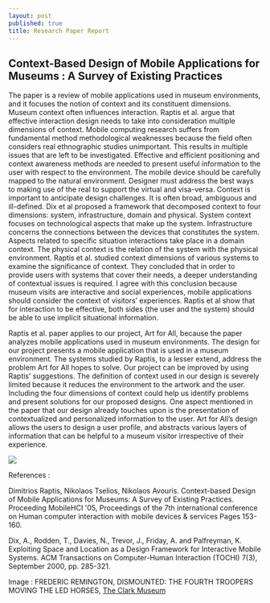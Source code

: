 ```yaml
---
layout: post
published: true
title: Research Paper Report
---
```

## Context-Based Design of Mobile Applications for Museums : A Survey of Existing Practices

 The paper is a review of mobile applications used in museum environments, and it focuses the notion of context and its constituent dimensions. Museum context often influences interaction. Raptis et al. argue that effective interaction design needs to take into consideration multiple dimensions of context. Mobile computing research suffers from fundamental method methodological weaknesses because the field often considers real ethnographic studies unimportant. This results in multiple issues that are left to be investigated. Effective and efficient positioning and context awareness methods are needed to present useful information to the user with respect to the environment. The mobile device should be carefully mapped to the natural environment. Designer must address the best ways to making use of the real to support the virtual and visa-versa. Context is important to anticipate design challenges. It is often broad, ambiguous and ill-defined. Dix et al proposed a framework that decomposed context to four dimensions: system, infrastructure, domain and physical. System context focuses on technological aspects that make up the system. Infrastructure concerns the connections between the devices that constitutes the system. Aspects related to specific situation interactions take place in a domain context. The physical context is the relation of the system with the physical environment. Raptis et al. studied context dimensions of various systems to examine the significance of context. They concluded that in order to provide users with systems that cover their needs, a deeper understanding of contextual issues is required. I agree with this conclusion because museum visits are interactive and social experiences, mobile applications should consider the context of visitors’ experiences. Raptis et al show that for interaction to be effective, both sides (the user and the system) should be able to use implicit situational information.

Raptis et al. paper applies to our project, Art for All, because the paper analyzes mobile applications used in museum environments. The design for our project presents a mobile application that is used in a museum environment. The systems studied by Raptis, to a lesser extend, address the problem Art for All hopes to solve. Our project can be improved by using Raptis’ suggestions. The definition of context used in our design is severely limited because it reduces the environment to the artwork and the user. Including the four dimensions of context could help us identify problems and present solutions for our proposed designs. One aspect mentioned in the paper that our design already touches upon is the presentation of contextualized and personalized information to the user. Art for All’s design allows the users to design a user profile, and abstracts various layers of information that can be helpful to a museum visitor irrespective of their experience. 

![]({{site.baseurl}}/img/Dismounted%20The%20Fourth%20Troopers%20Moving%20the%20Led%20Horses.jpg)






References :

Dimitrios Raptis, Nikolaos Tselios, Nikolaos Avouris. Context-based Design of Mobile Applications for Museums: A Survey of Existing Practices. Proceeding MobileHCI '05, Proceedings of the 7th international conference on Human computer interaction with mobile devices & services
Pages 153-160.

Dix, A., Rodden, T., Davies, N., Trevor, J., Friday, A. and Palfreyman, K. Exploiting Space and Location as a Design Framework for Interactive Mobile Systems. ACM Transactions on Computer-Human Interaction (TOCHI) 7(3), September 2000, pp. 285-321.

Image : FREDERIC REMINGTON, DISMOUNTED: THE FOURTH TROOPERS MOVING THE LED HORSES, [The Clark Museum](http://www.clarkart.edu/Collection/2639)
